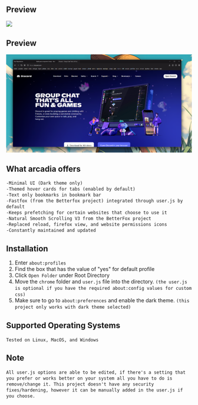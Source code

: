 ## Preview
![](https://github.com/tyrohellion/arcadia/blob/master/arcadiapreview.gif)
## Preview
![](https://github.com/tyrohellion/arcadia/blob/master/1.png)

## What arcadia offers
    -Minimal UI (Dark theme only)
    -Themed hover cards for tabs (enabled by default)
    -Text only bookmarks in bookmark bar
    -Fastfox (from the Betterfox project) integrated through user.js by default
    -Keeps prefetching for certain websites that choose to use it
    -Natural Smooth Scrolling V3 from the BetterFox project
    -Replaced reload, firefox view, and website permissions icons
    -Constantly maintained and updated

## Installation

1. Enter `about:profiles`
2. Find the box that has the value of "yes" for default profile
3. Click `Open Folder` under Root Directory
4. Move the `chrome` folder and `user.js` file into the directory. `(the user.js is optional if you have the required about:config values for custom css)`
5. Make sure to go to `about:preferences` and enable the dark theme. `(this project only works with dark theme selected)`

## Supported Operating Systems
`Tested on Linux, MacOS, and Windows`

## Note
    All user.js options are able to be edited, if there's a setting that you prefer or works better on your system all you have to do is remove/change it. This project doesn't have any security fixes/hardening, however it can be manually added in the user.js if you choose.
